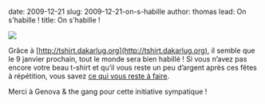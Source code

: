 date: 2009-12-21
slug: 2009-12-21-on-s-habille
author: thomas
lead: On s'habille !
title: On s'habille !


[![](undefined)](undefined)

    

Grâce à [http://tshirt.dakarlug.org](http://tshirt.dakarlug.org), il semble que le 9 janvier prochain, tout le monde sera bien habillé&nbsp;! Si vous n&#8217;avez pas encore votre beau t-shirt et qu&#8217;il vous reste un peu d&#8217;argent après ces fêtes à répétition, vous savez [ce qui vous reste à faire](http://tshirt.dakarlug.org).

Merci à Genova <span class="amp">&amp;</span> the gang pour cette initiative sympatique&nbsp;!

    